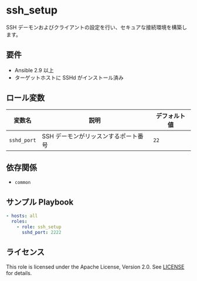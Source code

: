 ssh_setup
=========

SSH デーモンおよびクライアントの設定を行い、セキュアな接続環境を構築します。

要件
------------
- Ansible 2.9 以上  
- ターゲットホストに SSHd がインストール済み  

ロール変数
--------------
| 変数名      | 説明                              | デフォルト値 |
| ----------- | --------------------------------- | ------------ |
| `sshd_port` | SSH デーモンがリッスンするポート番号 | `22`         |

依存関係
------------
- `common`

サンプル Playbook
----------------
```yaml
- hosts: all
  roles:
    - role: ssh_setup
      sshd_port: 2222
````

## ライセンス

This role is licensed under the Apache License, Version 2.0.
See [LICENSE](../../LICENSE) for details.